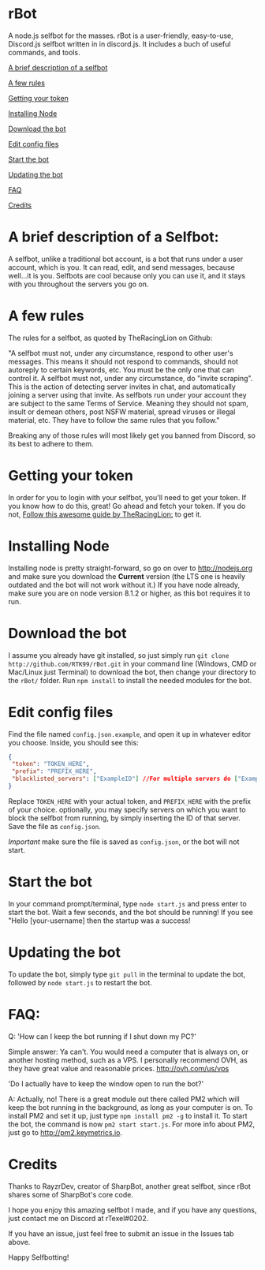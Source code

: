 # rBot
A node.js selfbot for the masses.
rBot is a user-friendly, easy-to-use, Discord.js selfbot written in in discord.js. It includes a buch of useful commands, and tools.

[A brief description of a selfbot](#a-brief-description-of-a-selfbot)

[A few rules](#a-few-rules)

[Getting your token](#getting-your-token)

[Installing Node](#installing-node)

[Download the bot](#download-the-bot)

[Edit config files](#edit-config-files)

[Start the bot](#start-the-bot)

[Updating the bot](#updating-the-bot)

[FAQ](#faq)

[Credits](#credits)

# A brief description of a Selfbot:

A selfbot, unlike a traditional bot account, is a bot that runs under a user account, which is you. It can read, edit, and send messages, because well...it is you. Selfbots are cool because only you can use it, and it stays with you throughout the servers you go on.

# A few rules

The rules for a selfbot, as quoted by TheRacingLion on Github: 

"A selfbot must not, under any circumstance, respond to other user's messages. This means it should not respond to commands, should not autoreply to certain keywords, etc. You must be the only one that can control it.
A selfbot must not, under any circumstance, do "invite scraping". This is the action of detecting server invites in chat, and automatically joining a server using that invite.
As selfbots run under your account they are subject to the same Terms of Service. Meaning they should not spam, insult or demean others, post NSFW material, spread viruses or illegal material, etc. They have to follow the same rules that you follow."


Breaking any of those rules will most likely get you banned from Discord, so its best to adhere to them.

# Getting your token

In order for you to login with your selfbot, you'll need to get your token. If you know how to do this, great! Go ahead and fetch your token. If you do not, [Follow this awesome guide by TheRacingLion:](https://github.com/TheRacingLion/Discord-SelfBot/wiki/Discord-Token-Tutorial) to get it.

# Installing Node

Installing node is pretty straight-forward, so go on over to http://nodejs.org and make sure you download the **Current** version (the LTS one is heavily outdated and the bot will not work without it.) If you have node already, make sure you are on node version 8.1.2 or higher, as this bot requires it to run. 

# Download the bot

I assume you already have git installed, so just simply run `git clone http://github.com/RTK99/rBot.git` in your command line (Windows, CMD or Mac/Linux just Terminal) to download the bot, then change your directory to the `rBot/` folder. Run `npm install` to install the needed modules for the bot.

# Edit config files

Find the file named `config.json.example`, and open it up in whatever editor you choose. Inside, you should see this:
```json
{
 "token": "TOKEN_HERE", 
 "prefix": "PREFIX_HERE",
 "blacklisted_servers": ["ExampleID"] //For multiple servers do ["Example1", "Example2"], so on, so forth
}
```

Replace `TOKEN_HERE` with your actual token, and `PREFIX_HERE` with the prefix of your choice. optionally, you may specify servers on which you want to block the selfbot from running, by simply inserting the ID of that server. Save the file as `config.json`.

*Important* make sure the file is saved as `config.json`, or the bot will not start. 

# Start the bot

In your command prompt/terminal, type `node start.js` and press enter to start the bot. Wait a few seconds, and the bot should be running! If you see "Hello [your-username] then the startup was a success!

# Updating the bot

To update the bot, simply type `git pull` in the terminal to update the bot, followed by `node start.js` to restart the bot.

# FAQ:
Q: 'How can I keep the bot running if I shut down my PC?'

Simple answer: Ya can't. You would need a computer that is always on, or another hosting method, such as a VPS. I personally recommend OVH, as they have great value and reasonable prices. http://ovh.com/us/vps

'Do I actually have to keep the window open to run the bot?'

A: Actually, no! There is a great module out there called PM2 which will keep the bot running in the background, as long as your computer is on. To install PM2 and set it up, just type `npm install pm2 -g` to install it. To start the bot, the command is now `pm2 start start.js`. For more info about PM2, just go to http://pm2.keymetrics.io.

# Credits

Thanks to RayzrDev, creator of SharpBot, another great selfbot, since rBot shares some of SharpBot's core code.

I hope you enjoy this amazing selfbot I made, and if you have any questions, just contact me on Discord at rTexel#0202.

If you have an issue, just feel free to submit an issue in the Issues tab above.

Happy Selfbotting!

